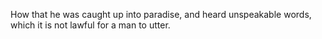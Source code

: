 How that he was caught up into paradise, and heard unspeakable words, which it is not lawful for a man to utter.
